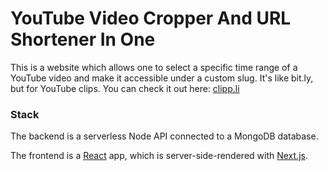 # YouTube Video Cropper And URL Shortener In One

This is a website which allows one to select a specific time range of a YouTube video and make it accessible under a custom slug. It's like bit.ly, but for YouTube clips.
You can check it out here: [clipp.li](https://clipp.li)

### Stack

The backend is a serverless Node API connected to a MongoDB database.

The frontend is a [React](https://reactjs.org/) app, which is server-side-rendered with [Next.js](https://nextjs.org/).
